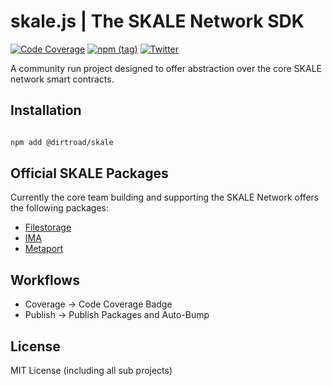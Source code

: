 skale.js | The SKALE Network SDK
==================
[![Code Coverage](https://github.com/Dirt-Road-Development/skale.js/actions/workflows/coverage.yml/badge.svg?branch=main)](https://github.com/Dirt-Road-Development/skale.js/actions/workflows/coverage.yml)
[![npm (tag)](https://img.shields.io/npm/v/@dirtroad/skale)](https://www.npmjs.com/package/@dirtroad/skale)
[![Twitter](https://img.shields.io/twitter/url/https/twitter.com/thegreataxios.svg?style=social&label=Follow%20%40thegreataxios)](https://twitter.com/thegreataxios)

A community run project designed to offer abstraction over the core SKALE network smart contracts.

Installation
----------

```bash

npm add @dirtroad/skale

```

Official SKALE Packages
----------
Currently the core team building and supporting the SKALE Network offers the following packages:

- [Filestorage](https://github.com/skalenetwork/filestorage.js)
- [IMA](https://github.com/skalenetwork/ima-js)
- [Metaport](https://github.com/skalenetwork/metaport)

Workflows
----------

- Coverage -> Code Coverage Badge
- Publish -> Publish Packages and Auto-Bump

License
----------
MIT License (including all sub projects)
